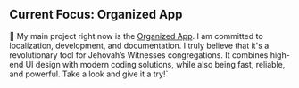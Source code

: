 ## Current Focus: Organized App

🚀 My main project right now is the [Organized App](https://github.com/sws2apps/organized-app). I am committed to localization, development, and documentation. I truly believe that it's a revolutionary tool for Jehovah’s Witnesses congregations. It combines high-end UI design with modern coding solutions, while also being fast, reliable, and powerful. Take a look and give it a try!`
